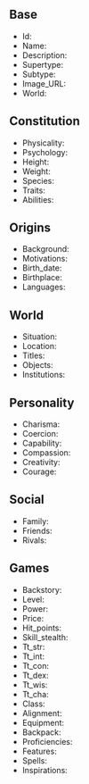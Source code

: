 ## Base
- <span class="text-field" data-tooltip="Text">Id</span>: 
- <span class="text-field" data-tooltip="Text">Name</span>: 
- <span class="text-field" data-tooltip="Text">Description</span>: 
- <span class="text-field" data-tooltip="Text">Supertype</span>: 
- <span class="text-field" data-tooltip="Text">Subtype</span>: 
- <span class="text-field" data-tooltip="Text">Image_URL</span>: 
- <span class="text-field" data-tooltip="Text">World</span>: 

## Constitution
- <span class="text-field" data-tooltip="Text">Physicality</span>: 
- <span class="text-field" data-tooltip="Text">Psychology</span>: 
- <span class="number-field" data-tooltip="Number, max: 0">Height</span>: 
- <span class="number-field" data-tooltip="Number, max: 0">Weight</span>: 
- <span class="multi-link-field" data-tooltip="Multi Species">Species</span>: 
- <span class="multi-link-field" data-tooltip="Multi Trait">Traits</span>: 
- <span class="multi-link-field" data-tooltip="Multi Ability">Abilities</span>: 

## Origins
- <span class="text-field" data-tooltip="Text">Background</span>: 
- <span class="text-field" data-tooltip="Text">Motivations</span>: 
- <span class="number-field" data-tooltip="Number">Birth_date</span>: 
- <span class="link-field" data-tooltip="Single Location">Birthplace</span>: 
- <span class="multi-link-field" data-tooltip="Multi Language">Languages</span>: 

## World
- <span class="text-field" data-tooltip="Text">Situation</span>: 
- <span class="link-field" data-tooltip="Single Location">Location</span>: 
- <span class="multi-link-field" data-tooltip="Multi Title">Titles</span>: 
- <span class="multi-link-field" data-tooltip="Multi Object">Objects</span>: 
- <span class="multi-link-field" data-tooltip="Multi Institution">Institutions</span>: 

## Personality
- <span class="number-field" data-tooltip="Number, max: 100">Charisma</span>: 
- <span class="number-field" data-tooltip="Number, max: 100">Coercion</span>: 
- <span class="number-field" data-tooltip="Number, max: 100">Capability</span>: 
- <span class="number-field" data-tooltip="Number, max: 100">Compassion</span>: 
- <span class="number-field" data-tooltip="Number, max: 100">Creativity</span>: 
- <span class="number-field" data-tooltip="Number, max: 100">Courage</span>: 

## Social
- <span class="multi-link-field" data-tooltip="Multi Family">Family</span>: 
- <span class="multi-link-field" data-tooltip="Multi Character">Friends</span>: 
- <span class="multi-link-field" data-tooltip="Multi Character">Rivals</span>: 

## Games
- <span class="text-field" data-tooltip="Text">Backstory</span>: 
- <span class="number-field" data-tooltip="Number, max: 0">Level</span>: 
- <span class="number-field" data-tooltip="Number, max: 0">Power</span>: 
- <span class="number-field" data-tooltip="Number">Price</span>: 
- <span class="number-field" data-tooltip="Number">Hit_points</span>: 
- <span class="number-field" data-tooltip="Number">Skill_stealth</span>: 
- <span class="number-field" data-tooltip="Number, max: 20">Tt_str</span>: 
- <span class="number-field" data-tooltip="Number, max: 20">Tt_int</span>: 
- <span class="number-field" data-tooltip="Number, max: 20">Tt_con</span>: 
- <span class="number-field" data-tooltip="Number, max: 20">Tt_dex</span>: 
- <span class="number-field" data-tooltip="Number, max: 20">Tt_wis</span>: 
- <span class="number-field" data-tooltip="Number, max: 20">Tt_cha</span>: 
- <span class="text-field" data-tooltip="Text">Class</span>: 
- <span class="text-field" data-tooltip="Text">Alignment</span>: 
- <span class="multi-link-field" data-tooltip="Multi Object">Equipment</span>: 
- <span class="multi-link-field" data-tooltip="Multi Object">Backpack</span>: 
- <span class="multi-link-field" data-tooltip="Multi Construct">Proficiencies</span>: 
- <span class="multi-link-field" data-tooltip="Multi Trait">Features</span>: 
- <span class="multi-link-field" data-tooltip="Multi Ability">Spells</span>: 
- <span class="multi-link-field" data-tooltip="Multi Construct">Inspirations</span>: 


